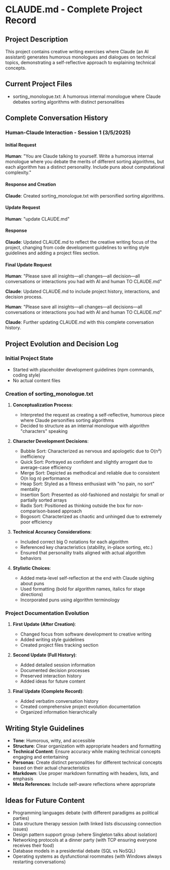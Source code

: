 # CLAUDE.md - Complete Project Record

## Project Description
This project contains creative writing exercises where Claude (an AI assistant) generates humorous monologues and dialogues on technical topics, demonstrating a self-reflective approach to explaining technical concepts.

## Current Project Files
- sorting_monologue.txt: A humorous internal monologue where Claude debates sorting algorithms with distinct personalities

## Complete Conversation History

### Human-Claude Interaction - Session 1 (3/5/2025)

#### Initial Request
**Human**: "You are Claude talking to yourself. Write a humorous internal monologue where you debate the merits of different sorting algorithms, but each algorithm has a distinct personality. Include puns about computational complexity."

#### Response and Creation
**Claude**: Created sorting_monologue.txt with personified sorting algorithms.

#### Update Request
**Human**: "update CLAUDE.md"

#### Response
**Claude**: Updated CLAUDE.md to reflect the creative writing focus of the project, changing from code development guidelines to writing style guidelines and adding a project files section.

#### Final Update Request
**Human**: "Please save all insights—all changes—all decision—all conversations or interactions you had with AI and human TO CLAUDE.md"

**Claude**: Updated CLAUDE.md to include project history, interactions, and decision process.

**Human**: "Please save all insights—all changes—all decisions—all conversations or interactions you had with AI and human TO CLAUDE.md"

**Claude**: Further updating CLAUDE.md with this complete conversation history.

## Project Evolution and Decision Log

### Initial Project State
- Started with placeholder development guidelines (npm commands, coding style)
- No actual content files

### Creation of sorting_monologue.txt
1. **Conceptualization Process**:
   - Interpreted the request as creating a self-reflective, humorous piece where Claude personifies sorting algorithms
   - Decided to structure as an internal monologue with algorithm "characters" speaking

2. **Character Development Decisions**:
   - Bubble Sort: Characterized as nervous and apologetic due to O(n²) inefficiency
   - Quick Sort: Portrayed as confident and slightly arrogant due to average-case efficiency
   - Merge Sort: Depicted as methodical and reliable due to consistent O(n log n) performance
   - Heap Sort: Styled as a fitness enthusiast with "no pain, no sort" mentality
   - Insertion Sort: Presented as old-fashioned and nostalgic for small or partially sorted arrays
   - Radix Sort: Positioned as thinking outside the box for non-comparison-based approach
   - Bogosort: Characterized as chaotic and unhinged due to extremely poor efficiency

3. **Technical Accuracy Considerations**:
   - Included correct big O notations for each algorithm
   - Referenced key characteristics (stability, in-place sorting, etc.)
   - Ensured that personality traits aligned with actual algorithm behaviors

4. **Stylistic Choices**:
   - Added meta-level self-reflection at the end with Claude sighing about puns
   - Used formatting (bold for algorithm names, italics for stage directions)
   - Incorporated puns using algorithm terminology

### Project Documentation Evolution
1. **First Update (After Creation)**:
   - Changed focus from software development to creative writing
   - Added writing style guidelines
   - Created project files tracking section

2. **Second Update (Full History)**:
   - Added detailed session information
   - Documented decision processes
   - Preserved interaction history
   - Added ideas for future content

3. **Final Update (Complete Record)**:
   - Added verbatim conversation history
   - Created comprehensive project evolution documentation
   - Organized information hierarchically

## Writing Style Guidelines
- **Tone**: Humorous, witty, and accessible
- **Structure**: Clear organization with appropriate headers and formatting
- **Technical Content**: Ensure accuracy while making technical concepts engaging and entertaining
- **Personas**: Create distinct personalities for different technical concepts based on their actual characteristics
- **Markdown**: Use proper markdown formatting with headers, lists, and emphasis
- **Meta References**: Include self-aware reflections where appropriate

## Ideas for Future Content
- Programming languages debate (with different paradigms as political parties)
- Data structure therapy session (with linked lists discussing connection issues)
- Design pattern support group (where Singleton talks about isolation)
- Networking protocols at a dinner party (with TCP ensuring everyone receives their food)
- Database models in a presidential debate (SQL vs NoSQL)
- Operating systems as dysfunctional roommates (with Windows always restarting conversations)
